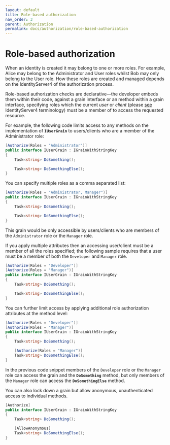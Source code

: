 ```yaml
---
layout: default
title: Role-based authorization
nav_order: 3
parent: Authorization
permalink: docs/authorization/role-based-authorization
---
```


# Role-based authorization

When an identity is created it may belong to one or more roles. For example, Alice may belong to the Administrator and User roles whilst Bob may only belong to the User role. How these roles are created and managed depends on the IdentityServer4 of the authorization process.

Role-based authorization checks are declarative—the developer embeds them within their code, against a grain interface or an method within a grain interface, specifying roles which the current *user* or *client* (please [see](http://docs.identityserver.io/en/latest/intro/terminology.html) IdentityServer4 terminology) must be a member of to access the requested resource.

For example, the following code limits access to any methods on the implementation of **`IUserGrain`** to users/clients who are a member of the Administrator role:

```csharp
[Authorize(Roles = "Administrator")]
public interface IUserGrain : IGrainWithStringKey
{
    Task<string> DoSomething();

    Task<string> DoSomethingElse();
}
```

You can specify multiple roles as a comma separated list:

```csharp
[Authorize(Roles = "Administrator, Manager")]
public interface IUserGrain : IGrainWithStringKey
{
    Task<string> DoSomething();

    Task<string> DoSomethingElse();
}
```

This grain would be only accessible by users/clients who are members of the `Administrator` role or the `Manager` role.

If you apply multiple attributes then an accessing user/client must be a member of all the roles specified; the following sample requires that a user must be a member of both the `Developer` and `Manager` role.

```csharp
[Authorize(Roles = "Developer")]
[Authorize(Roles = "Manager")]
public interface IUserGrain : IGrainWithStringKey
{
    Task<string> DoSomething();

    Task<string> DoSomethingElse();
}
```

You can further limit access by applying additional role authorization attributes at the method level:

```csharp
[Authorize(Roles = "Developer")]
[Authorize(Roles = "Manager")]
public interface IUserGrain : IGrainWithStringKey
{
    Task<string> DoSomething();

    [Authorize(Roles = "Manager")]
    Task<string> DoSomethingElse();
}
```

In the previous code snippet members of the `Developer` role or the `Manager` role can access the grain and the **`DoSomething`** method, but only members of the `Manager` role can access the **`DoSomethingElse`** method.

You can also lock down a grain but allow anonymous, unauthenticated access to individual methods.

```csharp
[Authorize]
public interface IUserGrain : IGrainWithStringKey
{
    Task<string> DoSomething();

    [AllowAnonymous]
    Task<string> DoSomethingElse();
}
```